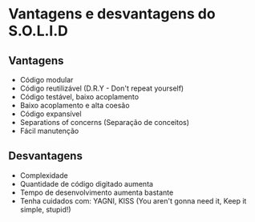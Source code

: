 # Vantagens e desvantagens do S.O.L.I.D

## Vantagens

- Código modular
- Código reutilizável (D.R.Y - Don't repeat yourself)
- Código testável, baixo acoplamento
- Baixo acoplamento e alta coesão
- Código expansível
- Separations of concerns (Separação de conceitos)
- Fácil manutenção

## Desvantagens

- Complexidade
- Quantidade de código digitado aumenta
- Tempo de desenvolvimento aumenta bastante
- Tenha cuidados com: YAGNI, KISS (You aren't gonna need it, Keep it simple, stupid!)
